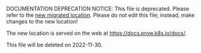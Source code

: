 DOCUMENTATION DEPRECATION NOTICE: This file is deprecated. Please refer to the
[new migrated
location](https://docs.prow.k8s.io/docs/components/pod-utilities/).
Please do not edit this file; instead, make changes to the new location!

The new location is served on the web at
https://docs.prow.k8s.io/docs/.

This file will be deleted on 2022-11-30.

